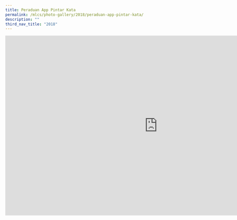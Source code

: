 ```yaml
---
title: Peraduan App Pintar Kata
permalink: /mlcs/photo-gallery/2018/peraduan-app-pintar-kata/
description: ""
third_nav_title: "2018"
---
```

<iframe allowfullscreen="true" height="569" width="960" frameborder="0" src="https://docs.google.com/presentation/d/e/2PACX-1vT3ctzMSVp9nAB1yPflaKZ7ift29hegIDTsWk-i4PiSEK693wSl2oytxc9Sgt3cwKrwcae2v7FtPDO8/embed?start=false&amp;loop=false&amp;delayms=3000"></iframe>